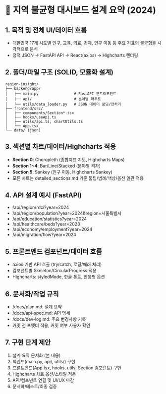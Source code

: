 # 📝 지역 불균형 대시보드 설계 요약 (2024)

## 1. 목적 및 전체 UI/데이터 흐름

-   대한민국 17개 시도별 인구, 교육, 의료, 경제, 인구 이동 등 주요 지표의 불균형을 시각적으로 분석
-   정적 JSON → FastAPI API → React(axios) → Highcharts 렌더링

## 2. 폴더/파일 구조 (SOLID, 모듈화 설계)

```
region-insight/
├── backend/app/
│   ├── main.py                # FastAPI 엔트리포인트
│   ├── api/                   # 분야별 라우트
│   └── utils/data_loader.py   # JSON 데이터 로딩/전처리
├── frontend/src/
│   ├── components/Section*.tsx
│   ├── hooks/useApi.ts
│   ├── utils/api.ts, chartUtils.ts
│   └── App.tsx
└── data/ (json)
```

## 3. 섹션별 차트/데이터/Highcharts 적용

-   **Section 0**: Choropleth (종합지표 지도, Highcharts Maps)
-   **Section 1~4**: Bar/Line/Stacked (분야별 격차)
-   **Section 5**: Sankey (인구 이동, Highcharts Sankey)
-   모든 차트는 detailed_sections.md 기준 툴팁/범례/색상/옵션 일관 적용

## 4. API 설계 예시 (FastAPI)

-   /api/region/rdci?year=2024
-   /api/region/population?year=2024&region=서울특별시
-   /api/education/statistics?year=2024
-   /api/healthcare/beds?year=2023
-   /api/economy/employment?year=2024
-   /api/migration/flow?year=2024

## 5. 프론트엔드 컴포넌트/데이터 흐름

-   axios 기반 API 호출 (try/catch, 로딩/에러 처리)
-   컴포넌트별 Skeleton/CircularProgress 적용
-   Highcharts: styledMode, 한글 폰트, 반응형 옵션

## 6. 문서화/작업 규칙

-   /docs/plan.md: 설계 요약
-   /docs/api-spec.md: API 명세
-   /docs/dev-log.md: 주요 변경사항 기록
-   커밋 전 포맷터 적용, 커밋 여부 사용자 확인

## 7. 구현 단계 제안

1. 설계 요약 문서화 (본 내용)
2. 백엔드(main.py, api/, utils/) 구현
3. 프론트엔드(App.tsx, hooks, utils, Section 컴포넌트) 구현
4. Highcharts 차트 옵션/스타일 적용
5. API/컴포넌트 연결 및 UI/UX 마감
6. 문서화/테스트/최종 검증

